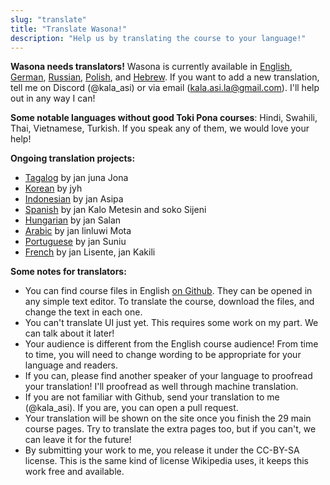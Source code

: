 ```yaml
---
slug: "translate"
title: "Translate Wasona!"
description: "Help us by translating the course to your language!"
---
```


**Wasona needs translators!** Wasona is currently available in [English](/), [German](/de/), [Russian](/ru/), [Polish](/pl/), and [Hebrew](/he/). If you want to add a new translation, tell me on Discord (@kala_asi) or via email (kala.asi.la@gmail.com). I'll help out in any way I can!

**Some notable languages without good Toki Pona courses**: Hindi, Swahili, Thai, Vietnamese, Turkish. If you speak any of them, we would love your help!

**Ongoing translation projects:**

* [Tagalog](https://github.com/wasona/wasona/pull/8) by jan juna Jona
* [Korean](https://github.com/wasona/wasona/pull/11) by jyh
* [Indonesian](https://github.com/wasona/wasona/pull/12) by jan Asipa
* [Spanish](https://github.com/wasona/wasona/pull/18) by jan Kalo Metesin and soko Sijeni
* [Hungarian](https://github.com/wasona/wasona/pull/20) by jan Salan
* [Arabic](https://github.com/wasona/wasona/pull/22) by jan linluwi Mota
* [Portuguese](https://github.com/wasona/wasona/pull/29) by jan Suniu
* [French](https://github.com/wasona/wasona/pull/32) by jan Lisente, jan Kakili

**Some notes for translators:**

* You can find course files in English [on Github](https://github.com/wasona/wasona/tree/main/content/en). They can be opened in any simple text editor. To translate the course, download the files, and change the text in each one.
* You can't translate UI just yet. This requires some work on my part. We can talk about it later!
* Your audience is different from the English course audience! From time to time, you will need to change wording to be appropriate for your language and readers.
* If you can, please find another speaker of your language to proofread your translation! I'll proofread as well through machine translation.
* If you are not familiar with Github, send your translation to me (@kala_asi). If you are, you can open a pull request.
* Your translation will be shown on the site once you finish the 29 main course pages. Try to translate the extra pages too, but if you can't, we can leave it for the future!
* By submitting your work to me, you release it under the CC-BY-SA license. This is the same kind of license Wikipedia uses, it keeps this work free and available.
